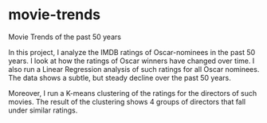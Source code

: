 # movie-trends
Movie Trends of the past 50 years


In this project, I analyze the IMDB ratings of Oscar-nominees in the past 50 years. I look at how the ratings of Oscar winners have changed over time. I also run a Linear Regression analysis of such ratings for all Oscar nominees. The data shows a subtle, but steady decline over the past 50 years.


Moreover, I run a K-means clustering of the ratings for the directors of such movies. The result of the clustering shows 4 groups of directors that fall under similar ratings.  
